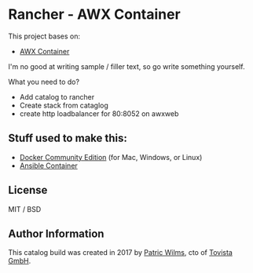 # Rancher - AWX Container 

This project bases on:

 * [AWX Container](https://github.com/geerlingguy/awx-container)


I'm no good at writing sample / filler text, so go write something yourself.

What you need to do?

 * Add catalog to rancher
 * Create stack from cataglog
 * create http loadbalancer for 80:8052 on awxweb


## Stuff used to make this:

 * [Docker Community Edition](https://docs.docker.com/engine/installation/) (for Mac, Windows, or Linux)
 * [Ansible Container](https://docs.ansible.com/ansible-container/installation.html)

## License

MIT / BSD

## Author Information

This catalog build was created in 2017 by [Patric Wilms](https://github.com/pwilms), cto of [Tovista GmbH](http://www.tovista.de).
